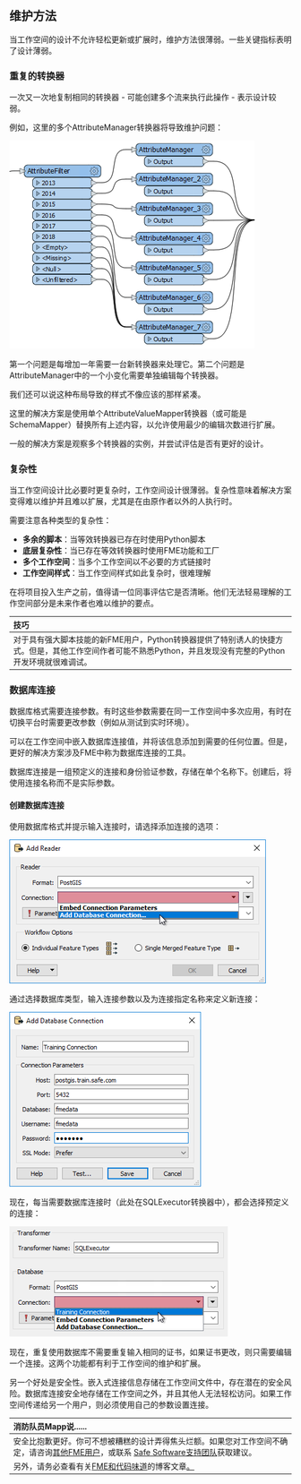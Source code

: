 ## 维护方法

当工作空间的设计不允许轻松更新或扩展时，维护方法很薄弱。一些关键指标表明了设计薄弱。

### 重复的转换器

一次又一次地复制相同的转换器 - 可能创建多个流来执行此操作 - 表示设计较弱。

例如，这里的多个AttributeManager转换器将导致维护问题：

![](./Images/Img5.024.DuplicatedTransformer.png)

第一个问题是每增加一年需要一台新转换器来处理它。第二个问题是AttributeManager中的一个小变化需要单独编辑每个转换器。

我们还可以说这种布局导致的样式不像应该的那样紧凑。

这里的解决方案是使用单个AttributeValueMapper转换器（或可能是SchemaMapper）替换所有上述内容，以允许使用最少的编辑次数进行扩展。

一般的解决方案是观察多个转换器的实例，并尝试评估是否有更好的设计。

### 复杂性

当工作空间设计比必要时更复杂时，工作空间设计很薄弱。复杂性意味着解决方案变得难以维护并且难以扩展，尤其是在由原作者以外的人执行时。

需要注意各种类型的复杂性：

* **多余的脚本**：当等效转换器已存在时使用Python脚本
* **底层复杂性**：当已存在等效转换器时使用FME功能和工厂
* **多个工作空间**：当多个工作空间以不必要的方式链接时
* **工作空间样式**：当工作空间样式如此复杂时，很难理解

在将项目投入生产之前，值得请一位同事评估它是否清晰。他们无法轻易理解的工作空间部分是未来作者也难以维护的要点。

|  技巧 |
| :--- |
|  对于具有强大脚本技能的新FME用户，Python转换器提供了特别诱人的快捷方式。但是，其他工作空间作者可能不熟悉Python，并且发现没有完整的Python开发环境就很难调试。 |

### 数据库连接

数据库格式需要连接参数。有时这些参数需要在同一工作空间中多次应用，有时在切换平台时需要更改参数（例如从测试到实时环境）。

可以在工作空间中嵌入数据库连接值，并将该信息添加到需要的任何位置。但是，更好的解决方案涉及FME中称为数据库连接的工具。

数据库连接是一组预定义的连接和身份验证参数，存储在单个名称下。创建后，将使用连接名称而不是实际参数。

#### 创建数据库连接

使用数据库格式并提示输入连接时，请选择添加连接的选项：

![](./Images/Img5.025.AddDatabaseConnection.png)

通过选择数据库类型，输入连接参数以及为连接指定名称来定义新连接：

![](./Images/Img5.026.AddDatabaseConnectionDialog.png)

现在，每当需要数据库连接时（此处在SQLExecutor转换器中），都会选择预定义的连接：

![](./Images/Img5.027.UsingDatabaseConnection.png)

现在，重复使用数据库不需要重复输入相同的证书，如果证书更改，则只需要编辑一个连接。这两个功能都有利于工作空间的维护和扩展。

另一个好处是安全性。嵌入式连接信息存储在工作空间文件中，存在潜在的安全风险。数据库连接安全地存储在工作空间之外，并且其他人无法轻松访问。如果工作空间传递给另一个用户，则必须使用自己的参数设置连接。

|  消防队员Mapp说...... |
| :--- |
|  安全比抱歉更好。你可不想被糟糕的设计弄得焦头烂额。如果您对工作空间不确定，请咨询[其他FME用户](https://knowledge.safe.com/questions/index.html)，或联系 [Safe Software支持团队](http://www.safe.com/support)获取建议。 |
|  另外，请务必查看有关[FME和代码味道](https://blog.safe.com/2015/06/fmeevangelist136/)的博客文章[。](https://blog.safe.com/2015/06/fmeevangelist136/) |

